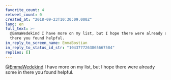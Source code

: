 ```yaml
---
favorite_count: 4
retweet_count: 0
created_at: "2018-09-23T10:30:09.000Z"
lang: en
full_text: >-
  @EmmaWedekind I have more on my list, but I hope there were already some in
  there you found helpful.
in_reply_to_screen_name: EmmaBostian
in_reply_to_status_id_str: "1043777263865667584"
replies: []
---
```


[@EmmaWedekind](https://twitter.com/EmmaWedekind) I have more on my list, but I
hope there were already some in there you found helpful.
